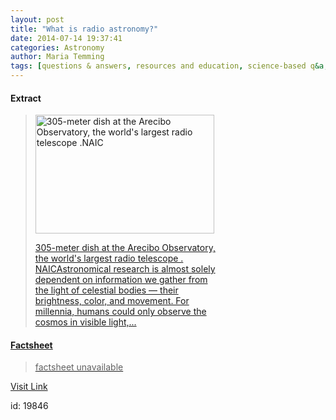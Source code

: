```yaml
---
layout: post
title: "What is radio astronomy?"
date: 2014-07-14 19:37:41
categories: Astronomy
author: Maria Temming
tags: [questions & answers, resources and education, science-based q&a, radio astronomy, radio telescopes]
---
```



#### Extract
><div id="attachment_255425827" style="width: 296px" class="wp-caption alignright"><a href="http://d366w3m5tf0813.cloudfront.net/wp-content/uploads/arecibo_dish.jpg"><img class="size-medium wp-image-255425827" src="http://d366w3m5tf0813.cloudfront.net/wp-content/uploads/arecibo_dish-286x190.jpg" alt="305-meter dish at the Arecibo Observatory, the world's largest radio telescope .NAIC" width="286" height="190" /><p class="wp-caption-text">305-meter dish at the Arecibo Observatory, the world's largest radio telescope .<br />NAICAstronomical research is almost solely dependent on information we gather from the light of celestial bodies — their brightness, color, and movement. For millennia, humans could only observe the cosmos in visible light,...

#### Factsheet
>factsheet unavailable

[Visit Link](http://www.skyandtelescope.com/astronomy-resources/radio-astronomy/)

id:   19846


